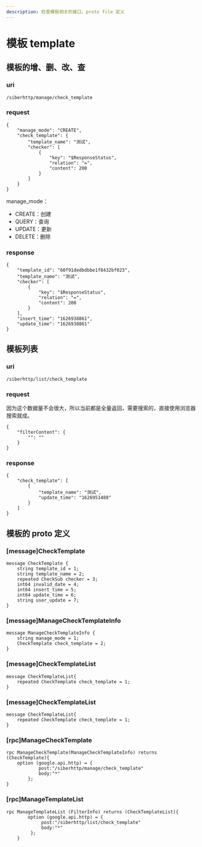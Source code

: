```yaml
---
description: 检查模板相关的接口、proto file 定义
---
```


# 模板 template

## 模板的增、删、改、查

### uri

```text
/siberhttp/manage/check_template
```

### request

```text
{
    "manage_mode": "CREATE",
    "check_template": {
        "template_name": "测试",
        "checker": [
            {
                "key": "$ResponseStatus",
                "relation": "=",
                "content": 200
            }
        ]
    }
}
```

manage\_mode：

* CREATE：创建
* QUERY：查询
* UPDATE：更新
* DELETE：删除

### response

```text
{
    "template_id": "60f91dedbdbbe1f8432bf023",
    "template_name": "测试",
    "checker": [
        {
            "key": "$ResponseStatus",
            "relation": "=",
            "content": 200
        }
    ],
    "insert_time": "1626938861",
    "update_time": "1626938861"
}
```

## 模板列表

### uri

```text
/siberhttp/list/check_template
```

### request

因为这个数据量不会很大，所以当前都是全量返回，需要搜索的，直接使用浏览器搜索就成。

```text
{
    "filterContent": {
        "": ""
    }
}
```

### response

```text
{
    "check_template": [
        {
            "template_name": "测试",
            "update_time": "1626951488"
        }
    ]
}
```

## 模板的 proto 定义

### \[message\]CheckTemplate

```text
message CheckTemplate {
    string template_id = 1;
    string template_name = 2;
    repeated CheckSub checker = 3;
    int64 invalid_date = 4;
    int64 insert_time = 5;
    int64 update_time = 6;
    string user_update = 7;
}
```

### \[message\]ManageCheckTemplateInfo

```text
message ManageCheckTemplateInfo {
    string manage_mode = 1;
    CheckTemplate check_template = 2;
}
```

### \[message\]CheckTemplateList

```text
message CheckTemplateList{
    repeated CheckTemplate check_template = 1;
}
```

### \[message\]CheckTemplateList

```text
message CheckTemplateList{
    repeated CheckTemplate check_template = 1;
}
```

### \[rpc\]ManageCheckTemplate

```text
rpc ManageCheckTemplate(ManageCheckTemplateInfo) returns (CheckTemplate){
    option (google.api.http) = {
            post:"/siberhttp/manage/check_template"
            body:"*"
        };
}
```

### \[rpc\]ManageTemplateList

```text
rpc ManageTemplateList (FilterInfo) returns (CheckTemplateList){
        option (google.api.http) = {
             post:"/siberhttp/list/check_template"
             body:"*"
         };
    }
```

